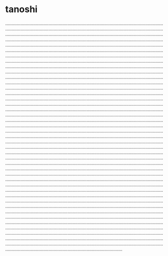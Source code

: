 # tanoshi
....................................................................................................................................................................................................................................................................................................................................................................................................................................................................................................................................................................................................................................................................................................................................................................................................................................................................................................................................................................................................................................................................................................................................................................................................................................................................................................................................................................................................................................................................................................................................................................................................................................................................................................................................................................................................................................................................................................................................................................................................................................................................................................................................................................................................................................................................................................................................................................................................................................................................................................................................................................................................................................................................................................................................................................................................................................................................................................................................................................................................................................................................................................................................................................................................................................................................................................................................................................................................................................................................................................................................................................................................................................................................................................................................................................................................................................................................................................................................................................................................................................................................................................................................................................................................................................................................................................................................................................................................................................................................................................................................................................................................................................................................................................................................................................................................................................................................................................................................................................................................................................................................................................................................................................................................................................................................................................................................................................................................................................................................................................................